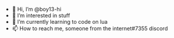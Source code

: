 - 👋 Hi, I’m @boy13-hi
- 👀 I’m interested in stuff
- 🌱 I’m currently learning to code on lua
- 📫 How to reach me, someone from the internet#7355 discord 

<!---
boy13-hi/boy13-hi is a ✨ special ✨ repository because its `README.md` (this file) appears on your GitHub profile.
You can click the Preview link to take a look at your changes.
--->
